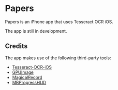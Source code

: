 Papers
======

Papers is an iPhone app that uses Tesseract OCR iOS.

The app is still in development.

Credits
-------

The app makes use of the following third-party tools:

- [Tesseract-OCR-iOS](https://github.com/gali8/Tesseract-OCR-iOS)
- [GPUImage](https://github.com/BradLarson/GPUImage)
- [MagicalRecord](https://github.com/magicalpanda/MagicalRecord)
- [MBProgressHUD](https://github.com/jdg/MBProgressHUD)
